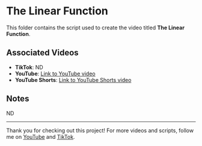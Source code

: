 # The Linear Function

This folder contains the script used to create the video titled **The Linear Function**.

## Associated Videos

- **TikTok**: ND
- **YouTube**: [Link to YouTube video](https://youtu.be/RhBipoUrkSk)
- **YouTube Shorts**: [Link to YouTube Shorts video](https://youtube.com/shorts/j7lisXIUs4U?feature=share)

## Notes

ND

---

Thank you for checking out this project! For more videos and scripts, follow me on [YouTube](https://www.youtube.com/@beltium) and [TikTok](https://www.tiktok.com/@hugo.mthi).
